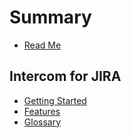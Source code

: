 # Summary

* [Read Me](README.md)

## Intercom for JIRA

* [Getting Started](/add-ons/intercom/GettingStarted.md)
* [Features](/add-ons/intercom/Features.md)
* [Glossary](/add-ons/intercom/Glossary.md)

